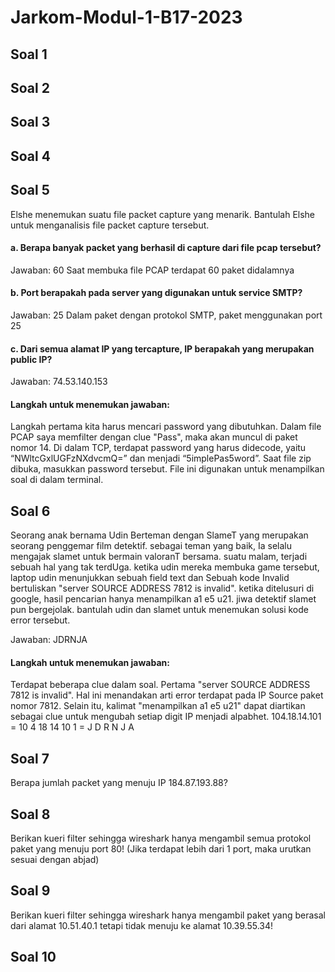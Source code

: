 # Jarkom-Modul-1-B17-2023

## Soal 1
## Soal 2
## Soal 3
## Soal 4

## Soal 5
Elshe menemukan suatu file packet capture yang menarik. Bantulah Elshe untuk menganalisis file packet capture tersebut.

#### a. Berapa banyak packet yang berhasil di capture dari file pcap tersebut?
Jawaban: 60
Saat membuka file PCAP terdapat 60 paket didalamnya 
#### b. Port berapakah pada server yang digunakan untuk service SMTP?
Jawaban: 25
Dalam paket dengan protokol SMTP, paket menggunakan port 25
#### c. Dari semua alamat IP yang tercapture, IP berapakah yang merupakan public IP?
Jawaban: 74.53.140.153

#### Langkah untuk menemukan jawaban:
Langkah pertama kita harus mencari password yang dibutuhkan. Dalam file PCAP saya memfilter dengan clue "Pass", maka akan muncul di paket nomor 14. Di dalam TCP, terdapat password yang harus didecode, yaitu “NWltcGxlUGFzNXdvcmQ=” dan menjadi “5implePas5word”. Saat file zip dibuka, masukkan password tersebut. File ini digunakan untuk menampilkan soal di dalam terminal.

## Soal 6
Seorang anak bernama Udin Berteman dengan SlameT yang merupakan seorang penggemar film detektif. sebagai teman yang baik, Ia selalu mengajak slamet untuk bermain valoranT bersama. suatu malam, terjadi sebuah hal yang tak terdUga. ketika udin mereka membuka game tersebut, laptop udin menunjukkan sebuah field text dan Sebuah kode Invalid bertuliskan "server SOURCE ADDRESS 7812 is invalid". ketika ditelusuri di google, hasil pencarian hanya menampilkan a1 e5 u21. jiwa detektif slamet pun bergejolak. bantulah udin dan slamet untuk menemukan solusi kode error tersebut.

Jawaban: JDRNJA

#### Langkah untuk menemukan jawaban:
Terdapat beberapa clue dalam soal. Pertama "server SOURCE ADDRESS 7812 is invalid". Hal ini menandakan arti error terdapat pada IP Source paket nomor 7812. Selain itu, kalimat "menampilkan a1 e5 u21" dapat diartikan sebagai clue untuk mengubah setiap digit IP menjadi alpabhet. 104.18.14.101 = 10 4 18 14 10 1 = J D R N J A

## Soal 7
Berapa jumlah packet yang menuju IP 184.87.193.88?

## Soal 8
Berikan kueri filter sehingga wireshark hanya mengambil semua protokol paket yang menuju port 80! (Jika terdapat lebih dari 1 port, maka urutkan sesuai dengan abjad)

## Soal 9
Berikan kueri filter sehingga wireshark hanya mengambil paket yang berasal dari alamat 10.51.40.1 tetapi tidak menuju ke alamat 10.39.55.34!

## Soal 10
